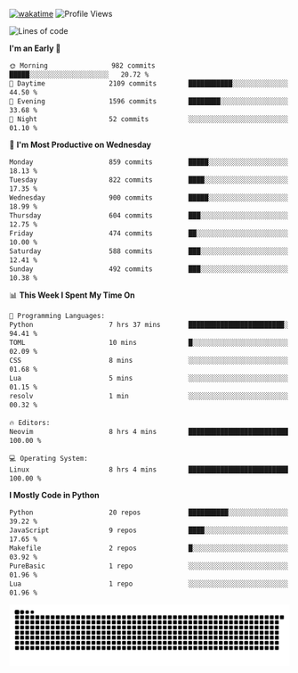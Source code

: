 [![wakatime](https://wakatime.com/badge/user/b920b284-3cde-4cd4-b72e-f7f22d050b16.svg)](https://wakatime.com/@b920b284-3cde-4cd4-b72e-f7f22d050b16)
![Profile Views](http://img.shields.io/badge/Profile%20Views-4586-blue)
<!--START_SECTION:waka-->
![Lines of code](https://img.shields.io/badge/From%20Hello%20World%20I%27ve%20Written-6.4%20million%20lines%20of%20code-blue)

**I'm an Early 🐤** 

```text
🌞 Morning                982 commits         █████░░░░░░░░░░░░░░░░░░░░   20.72 % 
🌆 Daytime                2109 commits        ███████████░░░░░░░░░░░░░░   44.50 % 
🌃 Evening                1596 commits        ████████░░░░░░░░░░░░░░░░░   33.68 % 
🌙 Night                  52 commits          ░░░░░░░░░░░░░░░░░░░░░░░░░   01.10 % 
```
📅 **I'm Most Productive on Wednesday** 

```text
Monday                   859 commits         █████░░░░░░░░░░░░░░░░░░░░   18.13 % 
Tuesday                  822 commits         ████░░░░░░░░░░░░░░░░░░░░░   17.35 % 
Wednesday                900 commits         █████░░░░░░░░░░░░░░░░░░░░   18.99 % 
Thursday                 604 commits         ███░░░░░░░░░░░░░░░░░░░░░░   12.75 % 
Friday                   474 commits         ██░░░░░░░░░░░░░░░░░░░░░░░   10.00 % 
Saturday                 588 commits         ███░░░░░░░░░░░░░░░░░░░░░░   12.41 % 
Sunday                   492 commits         ███░░░░░░░░░░░░░░░░░░░░░░   10.38 % 
```


📊 **This Week I Spent My Time On** 

```text
💬 Programming Languages: 
Python                   7 hrs 37 mins       ████████████████████████░   94.41 % 
TOML                     10 mins             █░░░░░░░░░░░░░░░░░░░░░░░░   02.09 % 
CSS                      8 mins              ░░░░░░░░░░░░░░░░░░░░░░░░░   01.68 % 
Lua                      5 mins              ░░░░░░░░░░░░░░░░░░░░░░░░░   01.15 % 
resolv                   1 min               ░░░░░░░░░░░░░░░░░░░░░░░░░   00.32 % 

🔥 Editors: 
Neovim                   8 hrs 4 mins        █████████████████████████   100.00 % 

💻 Operating System: 
Linux                    8 hrs 4 mins        █████████████████████████   100.00 % 
```

**I Mostly Code in Python** 

```text
Python                   20 repos            ██████████░░░░░░░░░░░░░░░   39.22 % 
JavaScript               9 repos             ████░░░░░░░░░░░░░░░░░░░░░   17.65 % 
Makefile                 2 repos             █░░░░░░░░░░░░░░░░░░░░░░░░   03.92 % 
PureBasic                1 repo              ░░░░░░░░░░░░░░░░░░░░░░░░░   01.96 % 
Lua                      1 repo              ░░░░░░░░░░░░░░░░░░░░░░░░░   01.96 % 
```




<!--END_SECTION:waka-->
![Snake animation](https://raw.githubusercontent.com/timmypidashev/timmypidashev/main/commits.svg)
